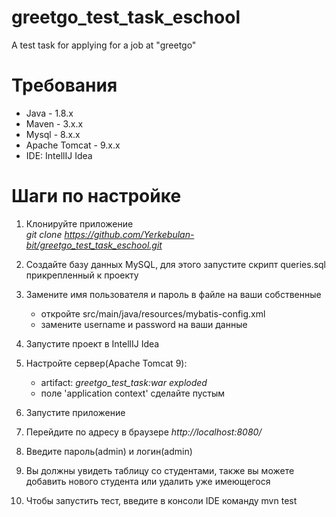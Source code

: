 # greetgo_test_task_eschool
A test task for applying for a job at "greetgo"

# Требования 
- Java - 1.8.x
- Maven - 3.x.x
- Mysql - 8.x.x
- Apache Tomcat - 9.x.x
- IDE: IntellIJ Idea

# Шаги по настройке
1) Клонируйте приложение <br/>
<i>git clone https://github.com/Yerkebulan-bit/greetgo_test_task_eschool.git</i>

2) Создайте базу данных MySQL, для этого запустите скрипт queries.sql прикрепленный к проекту

3) Замените имя пользователя и пароль в файле на ваши собственные
   - откройте src/main/java/resources/mybatis-config.xml
   - замените username и password на ваши данные

4) Запустите проект в IntellIJ Idea

5) Настройте сервер(Apache Tomcat 9):
   - artifact: <i>greetgo_test_task:war exploded</i>
   - поле 'application context' сделайте пустым
  
6) Запустите приложение 

7) Перейдите по адресу в браузере <i>http://localhost:8080/</i>

8) Введите пароль(admin) и логин(admin)

9) Вы должны увидеть таблицу со студентами, также вы можете добавить нового студента или удалить уже имеющегося

10) Чтобы запустить тест, введите в консоли IDE команду mvn test

